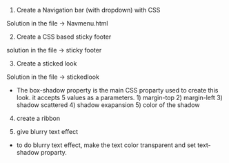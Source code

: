 1) Create a Navigation bar (with dropdown) with CSS

Solution in the file -> Navmenu.html

2) Create a CSS based sticky footer

solution in the file -> sticky footer

3) Create a sticked look

Solution in the file -> stickedlook

* The box-shadow property is the main CSS proparty used to create this look. it accepts 5 values as a parameters. 1) margin-top 2) margin-left 3) shadow scattered 4) shadow exapansion 5) color of the shadow
 
4) create a ribbon

5) give blurry text effect
 
* to do blurry text effect, make the text color transparent and set text-shadow proparty.

